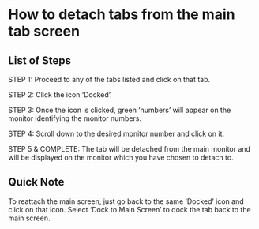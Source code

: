 # How to detach tabs from the main tab screen

## List of Steps

STEP 1: Proceed to any of the tabs listed and click on that tab.

STEP 2: Click the icon ‘Docked’.

STEP 3: Once the icon is clicked, green ‘numbers’ will appear on the monitor identifying the monitor numbers.

STEP 4: Scroll down to the desired monitor number and click on it.

STEP 5 & COMPLETE: The tab will be detached from the main monitor and will be displayed on the monitor which you have chosen to detach to.

## Quick Note

To reattach the main screen, just go back to the same ‘Docked’ icon and click on that icon. Select ‘Dock to Main Screen’ to dock the tab back to the main screen.

